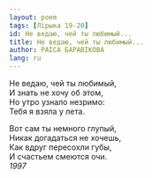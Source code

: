 ```yaml
---
layout: poem
tags: [Лірыка 19-20]
id: Не ведаю, чей ты любимый...
title: Не ведаю, чей ты любимый...
author: РАІСА БАРАВІКОВА
lang: ru
---
```



Не ведаю, чей ты любимый,  
И знать не хочу об этом,  
Но утро узнало незримо:  
Тебя я взяла у лета.  

Вот сам ты немного глупый,  
Никак догадаться не хочешь,  
Как вдруг пересохли губы,  
И счастьем смеются очи.  
*1997*  
